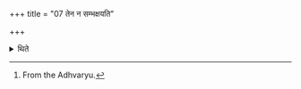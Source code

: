 +++
title = "07 तेन न सम्भक्षयति"

+++

<details><summary>थिते</summary>

7. (The Adhvaryu) does not drink together with him (the Acchāvāka). (The Acchāvāka) does not seek invitation[^1] in connection with it. If the Acchāvāka desires invitation in connection with it the Adhvaryu should (merely) say to him, “Do you drink."   

[^1]: From the Adhvaryu.  
</details>

